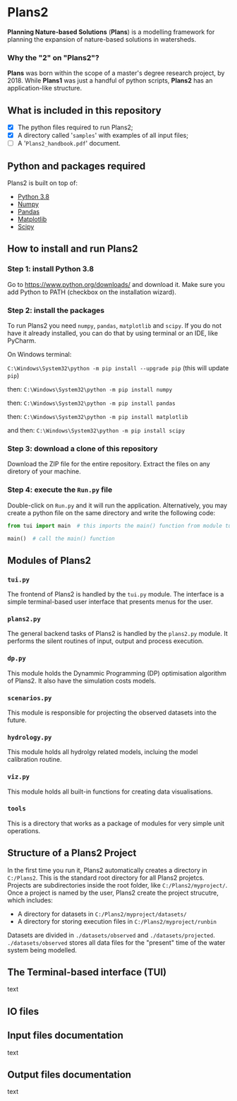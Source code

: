 # Plans2

**Planning Nature-based Solutions** (**Plans**) is a modelling framework for planning the expansion of nature-based solutions in watersheds.

### Why the "2" on "Plans2"?
**Plans** was born within the scope of a master's degree research project, by 2018. While **Plans1** was just a handful of python scripts, **Plans2** has an application-like structure.

## What is included in this repository

- [x] The python files required to run Plans2;
- [x] A directory called '`samples`' with examples of all input files;
- [ ] A '`Plans2_handbook.pdf`' document.

## Python and packages required

Plans2 is built on top of:
* [Python 3.8](https://www.python.org/downloads/)
* [Numpy](https://numpy.org/)
* [Pandas](https://pandas.pydata.org/)
* [Matplotlib](https://matplotlib.org/)
* [Scipy](https://www.scipy.org/)

## How to install and run Plans2

### Step 1: install Python 3.8
Go to https://www.python.org/downloads/ and download it. Make sure you add Python to PATH (checkbox on the installation wizard).

### Step 2: install the packages
To run Plans2 you need `numpy`, `pandas`, `matplotlib` and `scipy`. If you do not have it already installed, you can do that by using terminal or an IDE, like PyCharm.

On Windows terminal:

`C:\Windows\System32\python -m pip install --upgrade pip` (this will update `pip`)

then:
`C:\Windows\System32\python -m pip install numpy`

then:
`C:\Windows\System32\python -m pip install pandas`

then:
`C:\Windows\System32\python -m pip install matplotlib`

and then:
`C:\Windows\System32\python -m pip install scipy`

### Step 3: download a clone of this repository
Download the ZIP file for the entire repository. Extract the files on any diretory of your machine.

### Step 4: execute the `Run.py` file
Double-click on `Run.py` and it will run the application. 
Alternatively, you may create a python file on the same directory and write the following code:

```python
from tui import main  # this imports the main() function from module tui.py

main()  # call the main() function

```

## Modules of Plans2

### `tui.py`
The frontend of Plans2 is handled by the `tui.py` module. The interface is a simple terminal-based user interface that presents menus for the user.

### `plans2.py`
The general backend tasks of Plans2 is handled by the `plans2.py` module. It performs the silent routines of input, output and process execution. 

### `dp.py`
This module holds the  Dynammic Programming (DP) optimisation algorithm of Plans2. It also have the simulation costs models.  

### `scenarios.py`
This module is responsible for projecting the observed datasets into the future.

### `hydrology.py`
This module holds all hydrolgy related models, incluing the model calibration routine.

### `viz.py`
This module holds all built-in functions for creating data visualisations.

### `tools`
This is a directory that works as a package of modules for very simple unit operations.

## Structure of a Plans2 Project

In the first time you run it, Plans2 automatically creates a directory in `C:/Plans2`. This is the standard root directory for all Plans2 projetcs. 
Projects are subdirectories inside the root folder, like `C:/Plans2/myproject/`. Once a project is named by the user, Plans2 create the project strucutre, which includes:
* A directory for datasets in `C:/Plans2/myproject/datasets/`
* A directory for storing execution files in `C:/Plans2/myproject/runbin`

Datasets are divided in `./datasets/observed` and `./datasets/projected`. 
`./datasets/observed` stores all data files for the "present" time of the water system being modelled. 

## The Terminal-based interface (TUI)

text

## IO files


## Input files documentation

text

## Output files documentation

text

##
